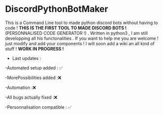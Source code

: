 # DiscordPythonBotMaker
This is a Command Line tool to made python discord bots without having to code ! **THIS IS THE FIRST TOOL TO MADE DISCORD BOTS !**(PERSONNALISED CODE GENERATOR !) . Written in python3 , I am still developping all his functonalities .
If you want to help me you are welcome ! just modify and add your components !
I will soon add a wiki an all kind of stuff !
**WORK IN PROGRESS !**
* Last updates :

-Automated setup added : ✅

-MorePossibilities added :❌

-Automation :❌

-All bugs actually fixed :❌

-Personnalisation compatible : ✅
